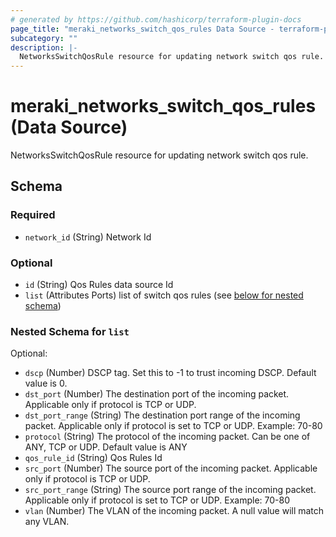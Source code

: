 ```yaml
---
# generated by https://github.com/hashicorp/terraform-plugin-docs
page_title: "meraki_networks_switch_qos_rules Data Source - terraform-provider-meraki"
subcategory: ""
description: |-
  NetworksSwitchQosRule resource for updating network switch qos rule.
---
```


# meraki_networks_switch_qos_rules (Data Source)

NetworksSwitchQosRule resource for updating network switch qos rule.



<!-- schema generated by tfplugindocs -->
## Schema

### Required

- `network_id` (String) Network Id

### Optional

- `id` (String) Qos Rules data source Id
- `list` (Attributes Ports) list of switch qos rules (see [below for nested schema](#nestedatt--list))

<a id="nestedatt--list"></a>
### Nested Schema for `list`

Optional:

- `dscp` (Number) DSCP tag. Set this to -1 to trust incoming DSCP. Default value is 0.
- `dst_port` (Number) The destination port of the incoming packet. Applicable only if protocol is TCP or UDP.
- `dst_port_range` (String) The destination port range of the incoming packet. Applicable only if protocol is set to TCP or UDP. Example: 70-80
- `protocol` (String) The protocol of the incoming packet. Can be one of ANY, TCP or UDP. Default value is ANY
- `qos_rule_id` (String) Qos Rules Id
- `src_port` (Number) The source port of the incoming packet. Applicable only if protocol is TCP or UDP.
- `src_port_range` (String) The source port range of the incoming packet. Applicable only if protocol is set to TCP or UDP. Example: 70-80
- `vlan` (Number) The VLAN of the incoming packet. A null value will match any VLAN.

